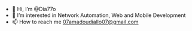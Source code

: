 - 👋 Hi, I’m @Dia77o
- 👀 I’m interested in Network Automation, Web and Mobile Development
- 📫 How to reach me 07amadoudiallo07@gmail.com

<!---
Dia77o/Dia77o is a ✨ special ✨ repository because its `README.md` (this file) appears on your GitHub profile.
You can click the Preview link to take a look at your changes.
--->
